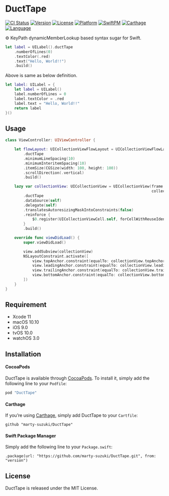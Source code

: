 # DuctTape

[![CI Status](https://img.shields.io/travis/marty-suzuki/DuctTape.svg?style=flat)](https://travis-ci.org/marty-suzuki/DuctTape)
[![Version](https://img.shields.io/cocoapods/v/DuctTape.svg?style=flat)](https://cocoapods.org/pods/DuctTape)
[![License](https://img.shields.io/cocoapods/l/DuctTape.svg?style=flat)](https://cocoapods.org/pods/DuctTape)
[![Platform](https://img.shields.io/cocoapods/p/DuctTape.svg?style=flat)](https://cocoapods.org/pods/DuctTape)
[![SwiftPM](https://img.shields.io/badge/SwiftPM-compatible-green.svg)](https://swift.org/package-manager)
[![Carthage](https://img.shields.io/badge/Carthage-compatible-yellow.svg)](https://github.com/Carthage/Carthage)
[![Language](https://img.shields.io/badge/Language-Swift5.1-orange.svg)](https://developer.apple.com/swift)

⚙️ KeyPath dynamicMemberLookup based syntax sugar for Swift.

```swift
let label = UILabel().ductTape
    .numberOfLines(0)
    .textColor(.red)
    .text("Hello, World!!")
    .build()
```

Above is same as below definition.

```swift
let label: UILabel = {
    let label = UILabel()
    label.numberOfLines = 0
    label.textColor = .red
    label.text = "Hello, World!!"
    return label
}()
```

## Usage

```swift
class ViewController: UIViewController {

    let flowLayout: UICollectionViewFlowLayout = UICollectionViewFlowLayout()
        .ductTape
        .minimumLineSpacing(10)
        .minimumInteritemSpacing(10)
        .itemSize(CGSize(width: 100, height: 100))
        .scrollDirection(.vertical)
        .build()

    lazy var collectionView: UICollectionView = UICollectionView(frame: .zero,
                                                                 collectionViewLayout: flowLayout)
        .ductTape
        .dataSource(self)
        .delegate(self)
        .translatesAutoresizingMaskIntoConstraints(false)
        .reinforce {
            $0.register(UICollectionViewCell.self, forCellWithReuseIdentifier: "Cell")
        }
        .build()

    override func viewDidLoad() {
        super.viewDidLoad()

        view.addSubview(collectionView)
        NSLayoutConstraint.activate([
            view.topAnchor.constraint(equalTo: collectionView.topAnchor),
            view.leadingAnchor.constraint(equalTo: collectionView.leadingAnchor),
            view.trailingAnchor.constraint(equalTo: collectionView.trailingAnchor),
            view.bottomAnchor.constraint(equalTo: collectionView.bottomAnchor)
        ])
    }
}
```

## Requirement

- Xcode 11
- macOS 10.10
- iOS 9.0
- tvOS 10.0
- watchOS 3.0

## Installation

#### CocoaPods

DuctTape is available through [CocoaPods](http://cocoapods.org). To install
it, simply add the following line to your `Podfile`:

```ruby
pod "DuctTape"
```

#### Carthage

If you’re using [Carthage](https://github.com/Carthage/Carthage), simply add
DuctTape to your `Cartfile`:

```
github "marty-suzuki/DuctTape"
```

#### Swift Package Manager

Simply add the following line to your `Package.swift`:

```
.package(url: "https://github.com/marty-suzuki/DuctTape.git", from: "version")
```

## License

DuctTape is released under the MIT License.
